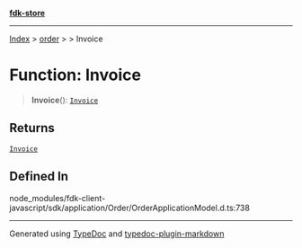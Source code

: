 [**fdk-store**](../../../README.md)
***

[Index](../../../API.md) > [order](../../README.md) > [<internal>](../README.md) > Invoice

# Function: Invoice

> **Invoice**(): [`Invoice`](../type-aliases/type-alias.Invoice.md)

## Returns

[`Invoice`](../type-aliases/type-alias.Invoice.md)

## Defined In

node\_modules/fdk-client-javascript/sdk/application/Order/OrderApplicationModel.d.ts:738

***
Generated using [TypeDoc](https://typedoc.org/) and [typedoc-plugin-markdown](https://www.npmjs.com/package/typedoc-plugin-markdown)
